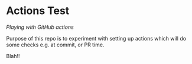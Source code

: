 # Actions Test
*Playing with GitHub actions*

Purpose of this repo is to experiment with setting up actions which will do some checks e.g. at commit, or PR time.

Blah!!